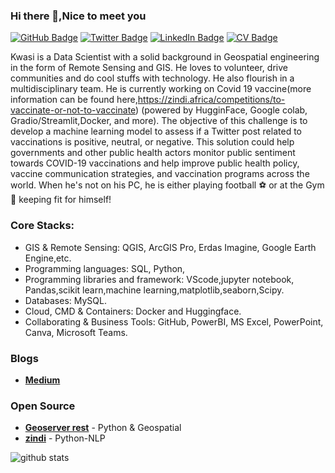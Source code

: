 ### Hi there 👋,Nice to meet you

[![GitHub Badge](https://img.shields.io/github/followers/kwasiasomani?style=social)]()
[![Twitter Badge](https://img.shields.io/twitter/follow/Asomani18?style=social)](https://twitter.com/Asomani18)
[![LinkedIn Badge](https://img.shields.io/badge/My-LinkedIn-blue)](https://www.linkedin.com/in/kwasi-asomani-61574920b/)
[![CV Badge](https://img.shields.io/badge/My-CV-critical)](https://drive.google.com/file/d/1ZMG3xulhdi5eGUULj0v-dE7JXkZc8Su5/view?usp=drivesdk)


Kwasi is a Data Scientist with a solid background in Geospatial engineering in the form of Remote Sensing and GIS. He loves to volunteer, drive communities and do cool stuffs with technology. He also flourish in a multidisciplinary team. He is currently working on  Covid 19 vaccine(more information can be found here,https://zindi.africa/competitions/to-vaccinate-or-not-to-vaccinate) (powered by HugginFace, Google colab, Gradio/Streamlit,Docker, and more). The objective of this challenge is to develop a machine learning model to assess if a Twitter post related to vaccinations is positive, neutral, or negative. This solution could help governments and other public health actors monitor public sentiment towards COVID-19 vaccinations and help improve public health policy, vaccine communication strategies, and vaccination programs across the world. When he's not on his PC, he is either playing football ⚽ or at the Gym 💪 keeping fit for  himself!

### Core Stacks:
- GIS & Remote Sensing: QGIS, ArcGIS Pro, Erdas Imagine, Google Earth Engine,etc.
- Programming languages: SQL, Python,
- Programming libraries and framework: VScode,jupyter notebook, Pandas,scikit learn,machine learning,matplotlib,seaborn,Scipy.
- Databases:  MySQL.
- Cloud, CMD & Containers:  Docker and Huggingface.
- Collaborating & Business Tools:  GitHub, PowerBI, MS Excel, PowerPoint, Canva, Microsoft Teams.


### Blogs

- [**Medium**](https://medium.com/@kwasiasomani85)


### Open Source 

- [**Geoserver rest**](https://www.udemy.com/course/spatial-data-science-in-python/learn/lecture/23469410?start=0#overview) - Python & Geospatial
- [**zindi**](https://zindi.africa/competitions/to-vaccinate-or-not-to-vaccinate) - Python-NLP


![github stats](https://github-readme-stats.vercel.app/api?username=jeafreezy&show_icons=true)

